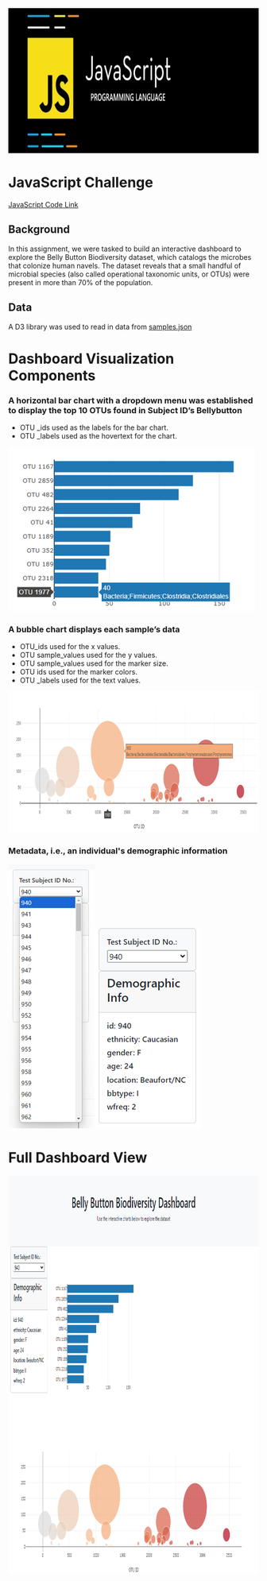<img src="Pics/Header.png" width="893" height="292">


# JavaScript Challenge

[JavaScript Code Link]( https://github.com/MichaelELeonard/JavaScript-Challenge/blob/main/static/js/app.js)

## Background
In this assignment, we were tasked to build an interactive dashboard to explore the Belly Button Biodiversity dataset, which catalogs the microbes that colonize human navels.
The dataset reveals that a small handful of microbial species (also called operational taxonomic units, or OTUs) were present in more than 70% of the population.


## Data

A D3 library was used to read in data from [samples.json]( https://static.bc-edx.com/data/dl-1-2/m14/lms/starter/samples.json)


# Dashboard Visualization Components
### A horizontal bar chart with a dropdown menu was established to display the top 10 OTUs found in Subject ID’s Bellybutton 
* OTU _ids used as the labels for the bar chart.
* OTU _labels used as the hovertext for the chart.

<img src="Pics/940 Bar Chart popup.png" width="497" height="331">


### A bubble chart displays each sample’s data
* OTU_ids used for the x values.
* OTU sample_values used for the y values.
* OTU sample_values used for the marker size.
* OTU ids used for the marker colors.
* OTU _labels used for the text values.

<img src="Pics/940 Bubble Chart popup.png" width="906" height="285">



### Metadata, i.e., an individual's demographic information
<img src="Pics/Metadata Dropdown.png" width="174" height="532"><img src="Pics/940 Metadata.png" width="212" height="404">


# Full Dashboard View
<img src="Pics/Full Dashboard.png" width="987" height="803">

